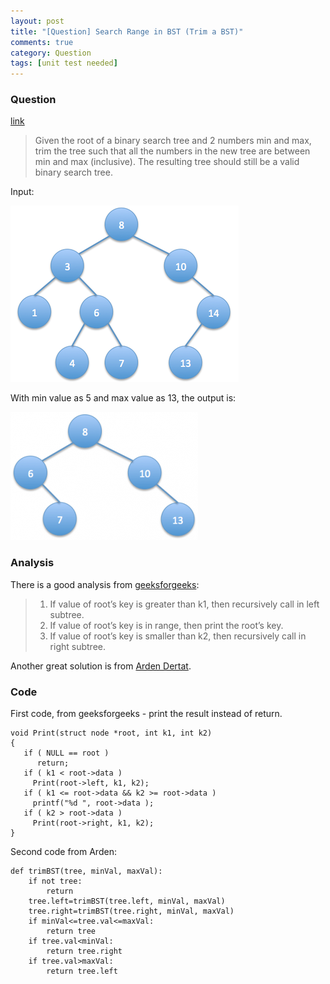 ```yaml
---
layout: post
title: "[Question] Search Range in BST (Trim a BST)"
comments: true
category: Question
tags: [unit test needed]
---
```


### Question

[link](http://www.ardendertat.com/2012/01/17/programming-interview-questions-26-trim-binary-search-tree/)

> Given the root of a binary search tree and 2 numbers min and max, trim the tree such that all the numbers in the new tree are between min and max (inclusive). The resulting tree should still be a valid binary search tree.

Input:

![](/images/search-range-input.png)

With min value as 5 and max value as 13, the output is:

![](/images/search-range-output.png)

### Analysis

There is a good analysis from [geeksforgeeks](http://www.geeksforgeeks.org/print-bst-keys-in-the-given-range/):

> 1.  If value of root’s key is greater than k1, then recursively call in left subtree.
> 2.  If value of root’s key is in range, then print the root’s key.
> 3.  If value of root’s key is smaller than k2, then recursively call in right subtree.

Another great solution is from [Arden Dertat](http://www.ardendertat.com/2012/01/17/programming-interview-questions-26-trim-binary-search-tree/).

### Code

First code, from geeksforgeeks - print the result instead of return.

    void Print(struct node *root, int k1, int k2)
    {
       if ( NULL == root )
          return;
       if ( k1 < root->data )
         Print(root->left, k1, k2);
       if ( k1 <= root->data && k2 >= root->data )
         printf("%d ", root->data );
       if ( k2 > root->data )
         Print(root->right, k1, k2);
    }

Second code from Arden:

    def trimBST(tree, minVal, maxVal):
        if not tree:
            return
        tree.left=trimBST(tree.left, minVal, maxVal)
        tree.right=trimBST(tree.right, minVal, maxVal)
        if minVal<=tree.val<=maxVal:
            return tree
        if tree.val<minVal:
            return tree.right
        if tree.val>maxVal:
            return tree.left
